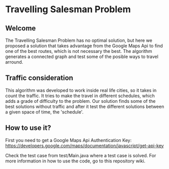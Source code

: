 # Travelling Salesman Problem

## Welcome

The Travelling Salesman Problem has no optimal solution, but here we proposed a solution that takes advantage from the Google Maps Api to find one of the best routes, which is not necessary the best.
The algorithm generates a connected graph and test some of the posible ways to travel arround.

## Traffic consideration

This algorithm was developed to work inside real life cities, so it takes in count the traffic.
It tries to make the travel in different schedules, which adds a grade of difficulty to the problem.
Our solution finds some of the best solutions without traffic and after it test the different solutions between a given space of time, the 'schedule'.

## How to use it?

First you need to get a Google Maps Api Authentication Key:
https://developers.google.com/maps/documentation/javascript/get-api-key

Check the test case from test/Main.java where a test case is solved.
For more information in how to use the code, go to this repository wiki.
